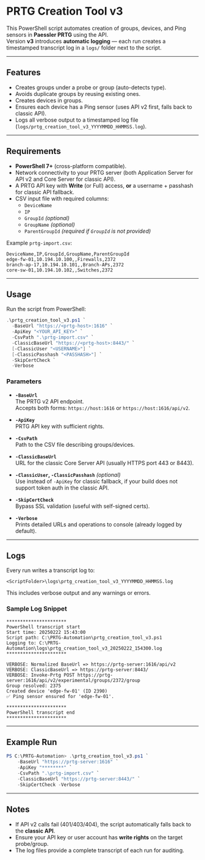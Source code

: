 # PRTG Creation Tool v3

This PowerShell script automates creation of groups, devices, and Ping sensors in **Paessler PRTG** using the API.  
Version **v3** introduces **automatic logging** — each run creates a timestamped transcript log in a `logs/` folder next to the script.

---

## Features

- Creates groups under a probe or group (auto-detects type).
- Avoids duplicate groups by reusing existing ones.
- Creates devices in groups.
- Ensures each device has a Ping sensor (uses API v2 first, falls back to classic API).
- Logs all verbose output to a timestamped log file (`logs/prtg_creation_tool_v3_YYYYMMDD_HHMMSS.log`).

---

## Requirements

- **PowerShell 7+** (cross-platform compatible).
- Network connectivity to your PRTG server (both Application Server for API v2 and Core Server for classic API).
- A PRTG API key with **Write** (or Full) access, **or** a username + passhash for classic API fallback.
- CSV input file with required columns:
  - `DeviceName`
  - `IP`
  - `GroupId` *(optional)*
  - `GroupName` *(optional)*
  - `ParentGroupId` *(required if `GroupId` is not provided)*

Example `prtg-import.csv`:

```csv
DeviceName,IP,GroupId,GroupName,ParentGroupId
edge-fw-01,10.194.10.100,,Firewalls,2372
branch-ap-17,10.194.10.101,,Branch-APs,2372
core-sw-01,10.194.10.102,,Switches,2372
```

---

## Usage

Run the script from PowerShell:

```powershell
.\prtg_creation_tool_v3.ps1 `
  -BaseUrl "https://<prtg-host>:1616" `
  -ApiKey "<YOUR_API_KEY>" `
  -CsvPath ".\prtg-import.csv" `
  -ClassicBaseUrl "https://<prtg-host>:8443/" `
  [-ClassicUser "<USERNAME>"] `
  [-ClassicPasshash "<PASSHASH>"] `
  -SkipCertCheck `
  -Verbose
```

### Parameters

- **`-BaseUrl`**  
  The PRTG v2 API endpoint.  
  Accepts both forms: `https://host:1616` or `https://host:1616/api/v2`.

- **`-ApiKey`**  
  PRTG API key with sufficient rights.

- **`-CsvPath`**  
  Path to the CSV file describing groups/devices.

- **`-ClassicBaseUrl`**  
  URL for the classic Core Server API (usually HTTPS port 443 or 8443).

- **`-ClassicUser`, `-ClassicPasshash`** *(optional)*  
  Use instead of `-ApiKey` for classic fallback, if your build does not support token auth in the classic API.

- **`-SkipCertCheck`**  
  Bypass SSL validation (useful with self-signed certs).

- **`-Verbose`**  
  Prints detailed URLs and operations to console (already logged by default).

---

## Logs

Every run writes a transcript log to:

```
<ScriptFolder>\logs\prtg_creation_tool_v3_YYYYMMDD_HHMMSS.log
```

This includes verbose output and any warnings or errors.  

### Sample Log Snippet

```text
**********************
PowerShell transcript start
Start time: 20250222 15:43:00
Script path: C:\PRTG-Automation\prtg_creation_tool_v3.ps1
Logging to: C:\PRTG-Automation\logs\prtg_creation_tool_v3_20250222_154300.log
**********************

VERBOSE: Normalized BaseUrl => https://prtg-server:1616/api/v2
VERBOSE: ClassicBaseUrl => https://prtg-server:8443/
VERBOSE: Invoke-Prtg POST https://prtg-server:1616/api/v2/experimental/groups/2372/group
Group resolved: 2375
Created device 'edge-fw-01' (ID 2390)
✅ Ping sensor ensured for 'edge-fw-01'.

**********************
PowerShell transcript end
**********************
```

---

## Example Run

```powershell
PS C:\PRTG-Automation> .\prtg_creation_tool_v3.ps1 `
    -BaseUrl "https://prtg-server:1616" `
    -ApiKey "********" `
    -CsvPath ".\prtg-import.csv" `
    -ClassicBaseUrl "https://prtg-server:8443/" `
    -SkipCertCheck -Verbose
```

---

## Notes

- If API v2 calls fail (401/403/404), the script automatically falls back to the **classic API**.
- Ensure your API key or user account has **write rights** on the target probe/group.
- The log files provide a complete transcript of each run for auditing.
